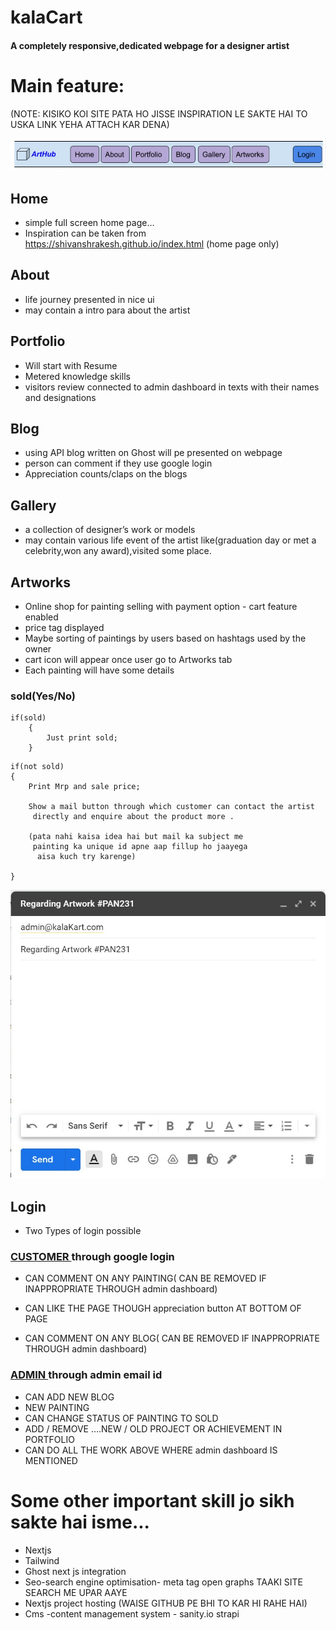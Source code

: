 # kalaCart  


#### A completely responsive,dedicated webpage for a designer artist

# Main feature:
(NOTE: KISIKO KOI SITE PATA HO JISSE INSPIRATION LE SAKTE HAI TO USKA LINK YEHA ATTACH KAR DENA)

![Navbar Sample](/navbar-sample.jpg)
 
## Home 

* simple full screen home page… 
* Inspiration can be taken from https://shivanshrakesh.github.io/index.html (home page only)

## About 
* life journey presented in nice ui 
* may contain a intro para about the artist
			

## Portfolio
* Will start with Resume
* Metered knowledge skills
* visitors review connected to admin dashboard  in texts with their names and designations 


## Blog 
* using API blog written on Ghost will pe presented on webpage
* person can comment if they use google login
* Appreciation counts/claps on the blogs


## Gallery 
* a collection of designer’s work or models
* may contain various life event of the artist like(graduation day or met a celebrity,won any award),visited some place.

## Artworks 
* Online shop for painting selling with payment option - cart feature enabled
* price tag displayed
* Maybe sorting of paintings by users based on hashtags used by the owner
* cart icon will appear once user go to Artworks tab
* Each painting will have some details

### sold(Yes/No)

```
if(sold)
	{
		Just print sold;
	}
```	

```	
if(not sold)
{
	Print Mrp and sale price;

	Show a mail button through which customer can contact the artist
	 directly and enquire about the product more .

	(pata nahi kaisa idea hai but mail ka subject me
	 painting ka unique id apne aap fillup ho jaayega
	  aisa kuch try karenge)

}
```	
![Mail Sample](/mail-sample.jpg)

## Login 
* Two Types of login possible

 ### <span style="text-decoration: underline">CUSTOMER </span> through google login 
*  CAN COMMENT ON ANY PAINTING( CAN BE REMOVED IF INAPPROPRIATE THROUGH admin dashboard)

* CAN LIKE THE PAGE THOUGH appreciation button AT BOTTOM OF PAGE

* CAN COMMENT ON ANY BLOG( CAN BE REMOVED IF INAPPROPRIATE THROUGH admin dashboard)

 
###  <span style="text-decoration: underline">ADMIN </span> through admin email id
* CAN ADD NEW BLOG
* NEW PAINTING
* CAN CHANGE STATUS OF PAINTING TO SOLD
* ADD / REMOVE ….NEW / OLD PROJECT OR ACHIEVEMENT IN PORTFOLIO
* CAN DO ALL THE WORK ABOVE WHERE admin dashboard  IS MENTIONED




# Some other important skill jo sikh sakte hai isme...

* Nextjs
* Tailwind
* Ghost next js integration
* Seo-search engine optimisation- meta tag open graphs TAAKI SITE SEARCH ME UPAR AAYE
* Nextjs project hosting (WAISE GITHUB PE BHI TO KAR HI RAHE HAI)
* Cms -content management system - sanity.io         strapi 

